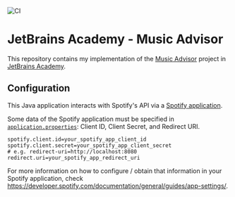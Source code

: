 ![CI](https://github.com/carlos-velasco/JetBrainsAcademy-MusicAdvisor/workflows/CI/badge.svg)

# JetBrains Academy - Music Advisor
This repository contains my implementation of the [Music Advisor](https://hyperskill.org/projects/62) project in [JetBrains Academy](https://www.jetbrains.com/academy/).

## Configuration
This Java application interacts with Spotify's API via a [Spotify application](https://developer.spotify.com/). 

Some data of the Spotify application must be specified in [`application.properties`](https://github.com/carlos-velasco/JetBrainsAcademy-MusicAdvisor/blob/master/src/main/resources/application.properties): Client ID, Client Secret, and Redirect URI.
```
spotify.client.id=your_spotify_app_client_id
spotify.client.secret=your_spotify_app_client_secret
# e.g. redirect-uri=http://localhost:8080
redirect.uri=your_spotify_app_redirect_uri
```

For more information on how to configure / obtain that information in your Spotify application, check https://developer.spotify.com/documentation/general/guides/app-settings/.
